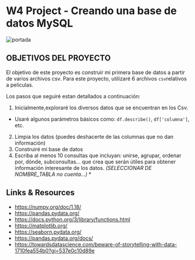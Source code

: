 # W4 Project - Creando una base de datos  MySQL

![portada](https://www.google.com/url?sa=i&url=https%3A%2F%2Fwww.ionos.es%2Fdigitalguide%2Fhosting%2Fcuestiones-tecnicas%2Fbase-de-datos-orientada-a-objetos%2F&psig=AOvVaw2CSuXnz28XJqVXgexo1k5t&ust=1649785422829000&source=images&cd=vfe&ved=0CAoQjRxqFwoTCICNwuTHjPcCFQAAAAAdAAAAABAD)




## OBJETIVOS DEL PROYECTO

El objetivo de este proyecto es construir mi primera base de datos a partir de varios archivos csv. Para este proyecto, utilizaré 6 archivos `csv`relativos a peliculas.

Los pasos que seguiré estan detallados a continuación:
1. Inicialmente,exploraré los diversos datos que se encuentran en los Csv.
- Usaré algunos parámetros básicos como: `df.describe()`, `df['columna']`, etc.
2. Limpia los datos (puedes deshacerte de las columnas que no dan información)
3. Construiré mi base de datos
4. Escriba al menos 10 consultas que incluyan: unirse, agrupar, ordenar por, dónde, subconsultas... que crea que serán útiles para obtener información interesante de los datos. **(SELECCIONAR* DE NOMBRE_TABLA no cuenta...)* *




## Links & Resources


- <https://numpy.org/doc/1.18/>
- <https://pandas.pydata.org/>
- https://docs.python.org/3/library/functions.html
- https://matplotlib.org/
- https://seaborn.pydata.org/
- https://pandas.pydata.org/docs/
- https://towardsdatascience.com/beware-of-storytelling-with-data-1710fea554b0?gi=537e0c10d89e
